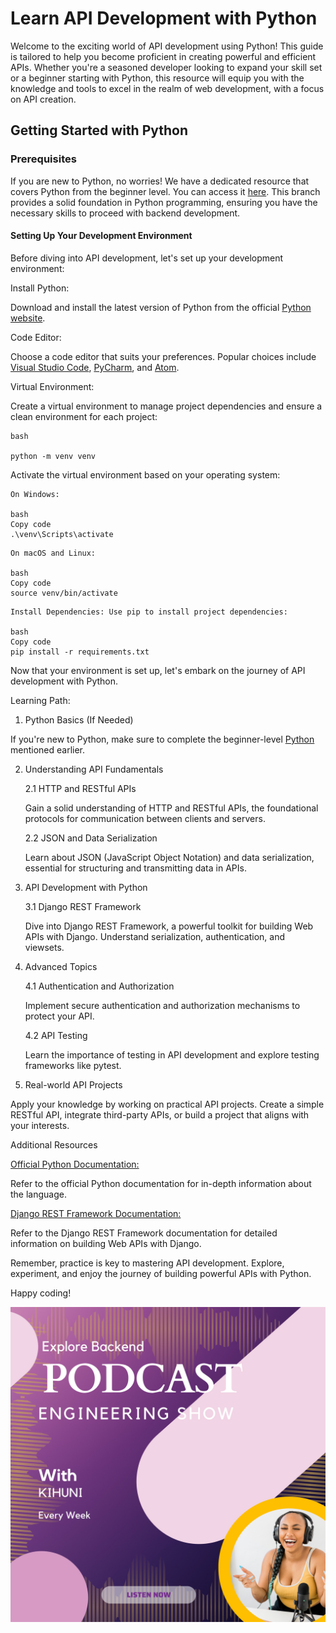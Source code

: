 
# Learn API Development with Python

Welcome to the exciting world of API development using Python! This guide is tailored to help you become proficient in creating powerful and efficient APIs. Whether you're a seasoned developer looking to expand your skill set or a beginner starting with Python, this resource will equip you with the knowledge and tools to excel in the realm of web development, with a focus on API creation.

## Getting Started with Python

### Prerequisites

If you are new to Python, no worries! We have a dedicated resource that covers Python from the beginner level. You can access it [here](https://github.com/kihuni/Explore-Backend/tree/main/Intro-to-Python-article). This branch provides a solid foundation in Python programming, ensuring you have the necessary skills to proceed with backend development.

#### Setting Up Your Development Environment
Before diving into API development, let's set up your development environment:

Install Python:

Download and install the latest version of Python from the official [Python website](https://wiki.python.org/moin/BeginnersGuide/Download).

Code Editor:

Choose a code editor that suits your preferences. Popular choices include [Visual Studio Code](https://visualstudio.microsoft.com/), [PyCharm](https://www.jetbrains.com/pycharm/download/?section=linux), and [Atom](https://atom-editor.cc/).

Virtual Environment:

Create a virtual environment to manage project dependencies and ensure a clean environment for each project:

```
bash

python -m venv venv

```
Activate the virtual environment based on your operating system:

```
On Windows:

bash
Copy code
.\venv\Scripts\activate
```
```
On macOS and Linux:

bash
Copy code
source venv/bin/activate
```
```
Install Dependencies: Use pip to install project dependencies:

bash
Copy code
pip install -r requirements.txt
```
Now that your environment is set up, let's embark on the journey of API development with Python.

Learning Path:

1. Python Basics (If Needed)

If you're new to Python, make sure to complete the beginner-level [Python](https://github.com/kihuni/Explore-Backend/tree/main/Intro-to-Python-article) mentioned earlier.

2. Understanding API Fundamentals

    2.1 HTTP and RESTful APIs

    Gain a solid understanding of HTTP and RESTful APIs, the foundational protocols for communication between clients and servers.

    2.2 JSON and Data Serialization

    Learn about JSON (JavaScript Object Notation) and data serialization, essential for structuring and transmitting data in APIs.

3. API Development with Python

    3.1 Django REST Framework

    Dive into Django REST Framework, a powerful toolkit for building Web APIs with Django. Understand serialization, authentication, and viewsets.

4. Advanced Topics

    4.1 Authentication and Authorization

    Implement secure authentication and authorization mechanisms to protect your API.

    4.2 API Testing

    Learn the importance of testing in API development and explore testing frameworks like pytest.

5. Real-world API Projects

Apply your knowledge by working on practical API projects. Create a simple RESTful API, integrate third-party APIs, or build a project that aligns with your interests.

Additional Resources

[Official Python Documentation:](https://www.python.org/about/gettingstarted/)

Refer to the official Python documentation for in-depth information about the language.

[Django REST Framework Documentation:](https://www.django-rest-framework.org/)

Refer to the Django REST Framework documentation for detailed information on building Web APIs with Django.

Remember, practice is key to mastering API development. Explore, experiment, and enjoy the journey of building powerful APIs with Python.

Happy coding!

![](https://github.com/kihuni/Explore-Backend/blob/main/Explore%20Backend.png)
